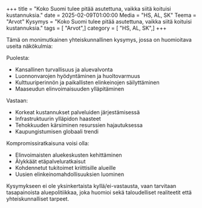 +++
title = "Koko Suomi tulee pitää asutettuna, vaikka siitä koituisi kustannuksia."
date = 2025-02-09T01:00:00
Media = "HS, AL, SK"
Teema = "Arvot"
Kysymys = "Koko Suomi tulee pitää asutettuna, vaikka siitä koituisi kustannuksia."
tags = [ "Arvot",]
category = [ "HS, AL, SK",]
+++

Tämä on monimutkainen yhteiskunnallinen kysymys, jossa on huomioitava useita näkökulmia:

Puolesta:
- Kansallinen turvallisuus ja aluevalvonta
- Luonnonvarojen hyödyntäminen ja huoltovarmuus
- Kulttuuriperinnön ja paikallisten elinkeinojen säilyttäminen
- Maaseudun elinvoimaisuuden ylläpitäminen

Vastaan:
- Korkeat kustannukset palveluiden järjestämisessä
- Infrastruktuurin ylläpidon haasteet
- Tehokkuuden kärsiminen resurssien hajautuksessa
- Kaupungistumisen globaali trendi

Kompromissiratkaisuna voisi olla:
- Elinvoimaisten aluekeskusten kehittäminen
- Älykkäät etäpalveluratkaisut
- Kohdennetut tukitoimet kriittisille alueille
- Uusien elinkeinomahdollisuuksien luominen

Kysymykseen ei ole yksinkertaista kyllä/ei-vastausta, vaan tarvitaan tasapainoista aluepolitiikkaa, joka huomioi sekä taloudelliset realiteetit että yhteiskunnalliset tarpeet.